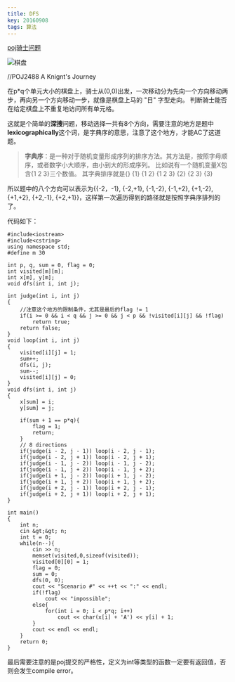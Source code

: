 ```yaml
---
title: DFS
key: 20160908
tags: 算法
---
```



[poj骑士问题](http://poj.org/problem?id=2488)

![棋盘](http://poj.org/images/2488_1.jpg)


<!--more-->

//POJ2488 A Knignt's Journey

在p*q个单元大小的棋盘上，骑士从(0,0)出发，一次移动分为先向一个方向移动两步，再向另一个方向移动一步，就像是棋盘上马的 "日" 字型走向。
判断骑士能否在给定棋盘上不重复地访问所有单元格。

这就是个简单的**深搜**问题，移动选择一共有8个方向，需要注意的地方是题中**lexicographically**这个词，是字典序的意思，注意了这个地方，才能AC了这道题。

>**字典序**：是一种对于随机变量形成序列的排序方法。其方法是，按照字母顺序，或者数字小大顺序，由小到大的形成序列。
比如说有一个随机变量X包含{1 2 3}三个数值。
其字典排序就是{} {1} {1 2} {1 2 3} {2} {2 3} {3}

所以题中的八个方向可以表示为{{-2，-1}, {-2,+1}, {-1,-2}, {-1,+2}, {+1,-2}, {+1,+2}, {+2,-1}, {+2,+1}}，这样第一次遍历得到的路径就是按照字典序排列的了。

代码如下：

    #include<iostream>
    #include<cstring>
    using namespace std;
    #define m 30
    
    int p, q, sum = 0, flag = 0;
    int visited[m][m];
    int x[m], y[m];
    void dfs(int i, int j);
    
    int judge(int i, int j)
    {
        //注意这个地方的限制条件，尤其是最后的flag != 1
    	if(i >= 0 && i < q && j >= 0 && j < p && !visited[i][j] && !flag)
    	    return true;
    	return false;
    }
    void loop(int i, int j)
    {
    	visited[i][j] = 1;
    	sum++;
    	dfs(i, j);
    	sum--;
    	visited[i][j] = 0;
    }
    void dfs(int i, int j)
    {
    	x[sum] = i;
    	y[sum] = j;
    
    	if(sum + 1 == p*q){
    	    flag = 1;
            return;
    	}
    	// 8 directions
    	if(judge(i - 2, j - 1))	loop(i - 2, j - 1);
    	if(judge(i - 2, j + 1))	loop(i - 2, j + 1);
    	if(judge(i - 1, j - 2))	loop(i - 1, j - 2);
    	if(judge(i - 1, j + 2))	loop(i - 1, j + 2);
    	if(judge(i + 1, j - 2))	loop(i + 1, j - 2);
    	if(judge(i + 1, j + 2))	loop(i + 1, j + 2);
    	if(judge(i + 2, j - 1))	loop(i + 2, j - 1);
    	if(judge(i + 2, j + 1))	loop(i + 2, j + 1);
    }
    
    int main()
    {
    	int n;
    	cin &gt;&gt; n;
    	int t = 0;
    	while(n--){
    		cin >> n;
    		memset(visited,0,sizeof(visited)); 
    		visited[0][0] = 1;
    		flag = 0;
    		sum = 0;
    		dfs(0, 0);
    		cout << "Scenario #" << ++t << ":" << endl; 
    		if(!flag)
    			cout << "impossible";
    		else{
    		    for(int i = 0; i < p*q; i++) 
    			 	cout << char(x[i] + 'A') << y[i] + 1; 
    		}
    		cout << endl << endl;
    	}
    	return 0;
    }

最后需要注意的是poj提交的严格性，定义为int等类型的函数一定要有返回值，否则会发生compile error。
